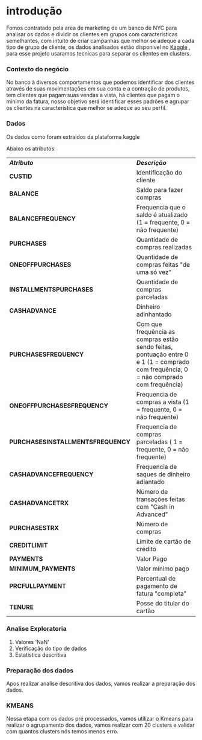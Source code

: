 
# introdução 

Fomos contratado pela area de marketing de um banco de NYC para analisar os dados e dividir os clientes em  grupos com caracteristicas semelhantes, com intuito de criar campanhas que melhor se adeque a cada tipo de grupo de cliente, os dados analisados estão disponivel no <a href="https://www.kaggle.com/datasets/arjunbhasin2013/ccdata">Kaggle</a> , para esse projeto usaramos tecnicas para separar os clientes em clusters.

### Contexto do negócio

No banco à diversos comportamentos que podemos identificar dos clientes através de suas movimentações em sua conta e a contração de produtos, tem clientes que pagam suas vendas a vista, há clientes que pagam o mínimo da fatura, nosso objetivo será identificar esses padrões e agrupar os clientes na caracteristica que melhor se adeque ao seu perfil.

### Dados

Os dados como foram extraidos da plataforma kaggle

Abaixo os atributos:

<table>

  
  <tr><td><b><i>Atributo</b><i></td><td><b><i>Descrição</b></i></td></tr>  

  <tr><td><b>CUSTID</b></td><td>Identificação do cliente</td></tr>
  <tr><td><b>BALANCE</b></td><td>Saldo para fazer compras</td></tr>
  <tr><td><b>BALANCEFREQUENCY</b></td><td>Frequencia que o saldo é atualizado (1 = frequente, 0 = não frequente)</td></tr>
  <tr><td><b>PURCHASES</b></td><td>Quantidade de compras realizadas</td></tr>
  <tr><td><b>ONEOFFPURCHASES</b></td><td>Quantidade de compras feitas "de uma só vez"</td></tr>
  <tr><td><b>INSTALLMENTSPURCHASES</b></td><td>Quantidade de compras parceladas</td></tr>
  <tr><td><b>CASHADVANCE</b></td><td>Dinheiro adinhantado</td></tr>
  <tr><td><b>PURCHASESFREQUENCY</b></td><td>Com que frequência as compras estão sendo feitas, pontuação entre 0 e 1 (1 = comprado com frequência, 0 = não comprado com frequência)</td></tr>
  <tr><td><b>ONEOFFPURCHASESFREQUENCY</b></td><td>Frequencia de compras a vista (1 = frequente, 0 = não frequente)</td></tr>
  <tr><td><b>PURCHASESINSTALLMENTSFREQUENCY</b></td><td> Frequencia de compras parceladas ( 1 = frequente, 0 = não frequente)</td></tr>
  <tr><td><b>CASHADVANCEFREQUENCY</b></td><td>Frequencia de saques de dinheiro adiantado</td></tr>
  <tr><td><b>CASHADVANCETRX</b></td><td>Número de transações feitas com "Cash in Advanced"</td></tr>
  <tr><td><b>PURCHASESTRX</b></td><td>Número de compras</td></tr>
  <tr><td><b>CREDITLIMIT</b></td><td>Limite de cartão de crédito</td></tr>
  <tr><td><b>PAYMENTS</b></td><td>Valor Pago</td></tr>
  <tr><td><b>MINIMUM_PAYMENTS</b></td><td>Valor mínimo pago</td></tr>
  <tr><td><b>PRCFULLPAYMENT</b></td><td>Percentual de pagamento de fatura "completa"</td></tr>
  <tr><td><b>TENURE</b></td><td>Posse do titular do cartão</td></tr>

</table> 
 

### Analise Exploratoria
  
<ol>
  <li>Valores 'NaN'</li>
  <li>Verificação do tipo de dados</li>
  <li>Estatistica descritiva</li>
</ol>

### Preparação dos dados
  
Apos realizar analise descritiva dos dados, vamos realizar a preparação dos dados.
  
### KMEANS
Nessa etapa com os dados pré processados, vamos utilizar o Kmeans para realizar o agrupamento dos dados, vamos realizar com 20 clusters e validar com quantos clusters nós temos menos erro.
 

  
  

